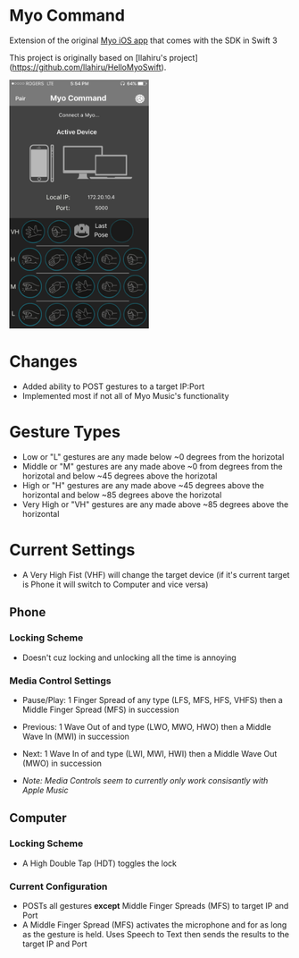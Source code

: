 # Myo Command

Extension of the original [Myo iOS app](https://developer.thalmic.com/downloads) that comes with the SDK in Swift 3

This project is originally based on [llahiru's project] (https://github.com/llahiru/HelloMyoSwift).

<img src="https://github.com/mt809/HelloMyoSwift/blob/master/screenshot.PNG?raw=true" width="250"> 

# Changes

* Added ability to POST gestures to a target IP:Port
* Implemented most if not all of Myo Music's functionality 

# Gesture Types

* Low or "L" gestures are any made below ~0 degrees from the horizotal
* Middle or "M" gestures are any made above ~0 from degrees from the horizotal and below ~45 degrees above the horizotal
* High or "H" gestures are any made above ~45 degrees above the horizontal and below ~85 degrees above the horizotal
* Very High or "VH" gestures are any made above ~85 degrees above the horizontal

# Current Settings

* A Very High Fist (VHF) will change the target device (if it's current target is Phone it will switch to Computer and vice versa) 

## Phone


### Locking Scheme

* Doesn't cuz locking and unlocking all the time is annoying


### Media Control Settings 

* Pause/Play: 1 Finger Spread of any type (LFS, MFS, HFS, VHFS) then a Middle Finger Spread (MFS) in succession
* Previous: 1 Wave Out of and type (LWO, MWO, HWO) then a Middle Wave In (MWI) in succession
* Next: 1 Wave In of and type (LWI, MWI, HWI) then a Middle Wave Out (MWO) in succession

* *Note: Media Controls seem to currently only work consisantly with Apple Music*


## Computer


### Locking Scheme

* A High Double Tap (HDT) toggles the lock


### Current Configuration

* POSTs all gestures **except** Middle Finger Spreads (MFS) to target IP and Port 
* A Middle Finger Spread (MFS) activates the microphone and for as long as the gesture is held. Uses Speech to Text then sends the results to the target IP and Port


